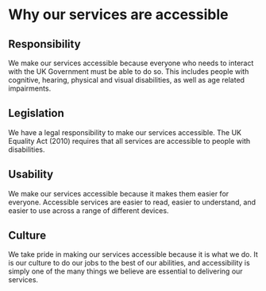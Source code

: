 # Why our services are accessible

## Responsibility
We make our services accessible because everyone who needs to interact with the UK Government must be able to do so. This includes people with cognitive, hearing, physical and visual disabilities, as well as age related impairments.

## Legislation
We have a legal responsibility to make our services accessible. The UK Equality Act (2010) requires that all services are accessible to people with disabilities.

## Usability
We make our services accessible because it makes them easier for everyone. Accessible services are easier to read, easier to understand, and easier to use across a range of different devices.

## Culture
We take pride in making our services accessible because it is what we do. It is our culture to do our jobs to the best of our abilities, and accessibility is simply one of the many things we believe are essential to delivering our services.
